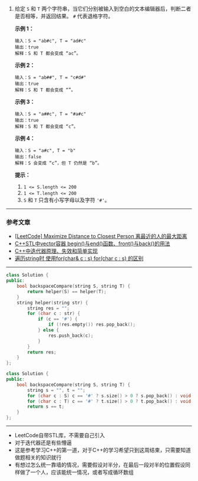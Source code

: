 1. 给定 `S` 和 `T` 两个字符串，当它们分别被输入到空白的文本编辑器后，判断二者是否相等，并返回结果。 `#` 代表退格字符。

    

   **示例 1：**

   ```
   输入：S = "ab#c", T = "ad#c"
   输出：true
   解释：S 和 T 都会变成 “ac”。
   ```

   **示例 2：**

   ```
   输入：S = "ab##", T = "c#d#"
   输出：true
   解释：S 和 T 都会变成 “”。
   ```

   **示例 3：**

   ```
   输入：S = "a##c", T = "#a#c"
   输出：true
   解释：S 和 T 都会变成 “c”。
   ```

   **示例 4：**

   ```
   输入：S = "a#c", T = "b"
   输出：false
   解释：S 会变成 “c”，但 T 仍然是 “b”。
   ```

    

   **提示：**

   1. `1 <= S.length <= 200`
   2. `1 <= T.length <= 200`
   3. `S` 和 `T` 只含有小写字母以及字符 `'#'`。

***

### 参考文章

- [[LeetCode\] Maximize Distance to Closest Person 离最近的人的最大距离](https://www.cnblogs.com/grandyang/p/10503789.html)
- [C++STL中vector容器 begin()与end()函数、front()与back()的用法](https://www.cnblogs.com/huyao/p/6664830.html)
- [C++中迭代器原理、失效和简单实现](https://www.cnblogs.com/wxquare/p/4699429.html)
- [遍历string时 使用for(char& c : s) for(char c : s) 的区别](<https://blog.csdn.net/edjoker2/article/details/79383536>)

***

```c++
class Solution {
public:
    bool backspaceCompare(string S, string T) {
        return helper(S) == helper(T);      
    }
    string helper(string str) {
        string res = "";
        for (char c : str) {
            if (c == '#') {
                if (!res.empty()) res.pop_back();
            } else {
                res.push_back(c);
            }
        }
        return res;
    }
};
```

```c++
class Solution {
public:
    bool backspaceCompare(string S, string T) {
        string s = "", t = "";
        for (char c : S) c == '#' ? s.size() > 0 ? s.pop_back() : void() : s.push_back(c);
        for (char c : T) c == '#' ? t.size() > 0 ? t.pop_back() : void() : t.push_back(c);
        return s == t;
    }
};
```

***

- LeetCode自带STL库，不需要自己引入
- 对于迭代器还是有些懵逼
- 这是参考学习C++的第一道，对于C++的学习希望只到这周结束，只需要知道做题相关的知识就行
- 有想过怎么统一靠墙的情况，需要假设对半分，在最后一段对半的位置假设同样做了一个人，应该能统一情况，或者写成循环数组